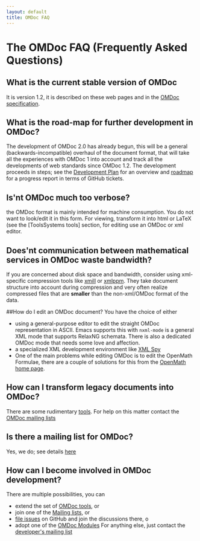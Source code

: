```yaml
---
layout: default
title: OMDoc FAQ
---
```

# The OMDoc FAQ (Frequently Asked Questions)

## What is the current stable version of OMDoc

It is version 1.2, it is described on these web pages and in the [OMDoc specification](http://omdoc.org/pubs/omdoc1.2.pdf).
 
## What is the road-map for further development in OMDoc?
 
The development of OMDoc 2.0 has already begun, this will be a general
(backwards-incompatible) overhaul of the document format, that will take all the
experiences with OMDoc 1 into account and track all the developments of web standards
since OMDoc 1.2. The development proceeds in steps; see the [Development Plan](../about)
for an overview and [roadmap](https://github.com/OMDoc/OMDoc/issues) for a progress report
in terms of GitHub tickets.
 
## Is'nt OMDoc much too verbose?
 
the OMDoc format is mainly intended for machine consumption. You do not want to look/edit it in this form. For viewing, transform it into html or LaTeX (see the [ToolsSystems tools] section, for editing use an OMDoc or xml editor.
 
## Does'nt communication between mathematical services in OMDoc waste bandwidth?
 
If you are concerned about disk space and bandwidth, consider using xml-specific compression tools like [xmill](http://sf.net/projects/xmill) or [xmlppm](http://sourceforge.net/projects/xmlppm). They take document structure into account during compression and very often realize compressed files that are **smaller** than the non-xml/OMDoc format of the data.
 
##How do I edit an OMDoc document?
You have the choice of either

*  using a general-purpose editor to edit the straight OMDoc representation in ASCII. Emacs
  supports this with ```nxml-mode``` is a general XML mode that supports RelaxNG
  schemata. There is also a dedicated OMDoc mode that needs some love and affection.
* a specialized XML development environment like  [XML Spy](http://www.xmlspy.com) 
* One of the main problems while editing OMDoc is to edit the OpenMath Formulae, there are a couple of solutions for this from the [OpenMath home page](http://www.openmath.org). 
 
## How can I transform legacy documents into OMDoc?
 
There are some rudimentary [tools](../toolsprojects). For help on this matter contact the [OMDoc mailing lists](../follow)

 
## Is there a mailing list for OMDoc?
 
Yes, we do; see details [here](../follow)    

## How can I become involved in OMDoc development?
 
There are multiple possibilities, you can

* extend the set of [OMDoc tools](../toolsprojects), or 
* join one of the [Mailing lists](../follow), or 
* [file issues](https://github.com/OMDoc/OMDoc/issues/new) on GitHub and join the discussions there, o 
* adopt one of the [OMDoc Modules](../modules) For anything else, just contact the [developer's mailing list](../follow) 
